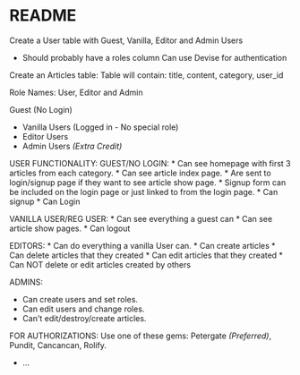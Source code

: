# README

Create a User table with Guest, Vanilla, Editor and Admin Users
- Should probably have a roles column
  Can use Devise for authentication

Create an Articles table:
  Table will contain:
    title, content, category, user_id

Role Names:
  User, Editor and Admin

  Guest (No Login)
  * Vanilla Users (Logged in - No special role)
  * Editor Users
  * Admin Users *(Extra Credit)*

USER FUNCTIONALITY:
  GUEST/NO LOGIN:
    * Can see homepage with first 3 articles from each category.
    * Can see article index page.
    * Are sent to login/signup page if they want to see article show page.
      * Signup form can be included on the login page or just linked to from the login page.
    * Can signup
    * Can Login

  VANILLA USER/REG USER:
    * Can see everything a guest can
    * Can see article show pages.
    * Can logout

  EDITORS:
    * Can do everything a vanilla User can.
    * Can create articles
    * Can delete articles that they created
    * Can edit articles that they created
    * Can NOT delete or edit articles created by others

  ADMINS:
  * Can create users and set roles.
  * Can edit users and change roles.
  * Can't edit/destroy/create articles.

FOR AUTHORIZATIONS:
  Use one of these gems: Petergate *(Preferred)*, Pundit, Cancancan, Rolify.

* ...
